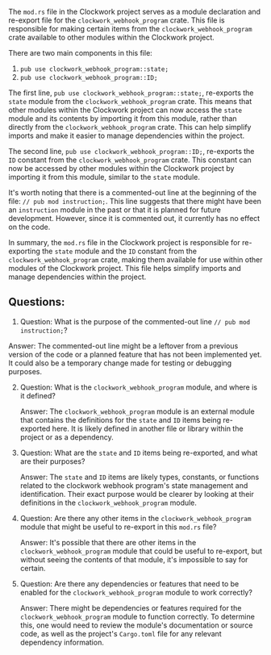 The `mod.rs` file in the Clockwork project serves as a module declaration and re-export file for the `clockwork_webhook_program` crate. This file is responsible for making certain items from the `clockwork_webhook_program` crate available to other modules within the Clockwork project.

There are two main components in this file:

1. `pub use clockwork_webhook_program::state;`
2. `pub use clockwork_webhook_program::ID;`

The first line, `pub use clockwork_webhook_program::state;`, re-exports the `state` module from the `clockwork_webhook_program` crate. This means that other modules within the Clockwork project can now access the `state` module and its contents by importing it from this module, rather than directly from the `clockwork_webhook_program` crate. This can help simplify imports and make it easier to manage dependencies within the project.

The second line, `pub use clockwork_webhook_program::ID;`, re-exports the `ID` constant from the `clockwork_webhook_program` crate. This constant can now be accessed by other modules within the Clockwork project by importing it from this module, similar to the `state` module.

It's worth noting that there is a commented-out line at the beginning of the file: `// pub mod instruction;`. This line suggests that there might have been an `instruction` module in the past or that it is planned for future development. However, since it is commented out, it currently has no effect on the code.

In summary, the `mod.rs` file in the Clockwork project is responsible for re-exporting the `state` module and the `ID` constant from the `clockwork_webhook_program` crate, making them available for use within other modules of the Clockwork project. This file helps simplify imports and manage dependencies within the project.

## Questions:

1.  Question: What is the purpose of the commented-out line `// pub mod instruction;`?

Answer: The commented-out line might be a leftover from a previous version of the code or a planned feature that has not been implemented yet. It could also be a temporary change made for testing or debugging purposes.

2. Question: What is the `clockwork_webhook_program` module, and where is it defined?

   Answer: The `clockwork_webhook_program` module is an external module that contains the definitions for the `state` and `ID` items being re-exported here. It is likely defined in another file or library within the project or as a dependency.

3. Question: What are the `state` and `ID` items being re-exported, and what are their purposes?

   Answer: The `state` and `ID` items are likely types, constants, or functions related to the clockwork webhook program's state management and identification. Their exact purpose would be clearer by looking at their definitions in the `clockwork_webhook_program` module.

4. Question: Are there any other items in the `clockwork_webhook_program` module that might be useful to re-export in this `mod.rs` file?

   Answer: It's possible that there are other items in the `clockwork_webhook_program` module that could be useful to re-export, but without seeing the contents of that module, it's impossible to say for certain.

5. Question: Are there any dependencies or features that need to be enabled for the `clockwork_webhook_program` module to work correctly?

   Answer: There might be dependencies or features required for the `clockwork_webhook_program` module to function correctly. To determine this, one would need to review the module's documentation or source code, as well as the project's `Cargo.toml` file for any relevant dependency information.
